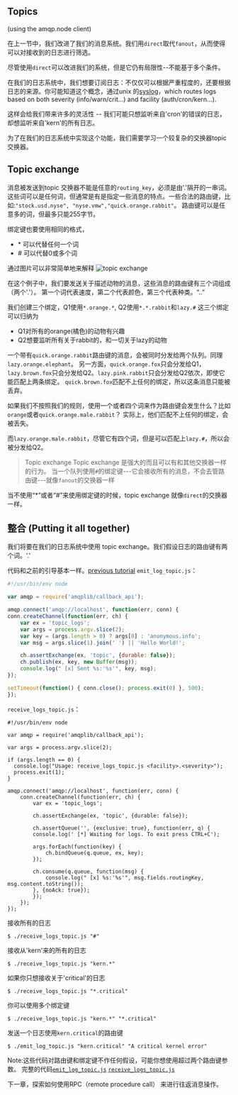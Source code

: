 ## Topics

(using the amqp.node client)

在上一节中，我们改进了我们的消息系统。我们用`direct`取代`fanout`，从而使得可以对接收到的日志进行筛选。

尽管使用`direct`可以改进我们的系统，但是它仍有局限性--不能基于多个条件。

在我们的日志系统中，我们想要订阅日志：不仅仅可以根据严重程度的，还要根据日志的来源。你可能知道这个概念，通过unix 的[syslog](http://en.wikipedia.org/wiki/Syslog)，which routes logs based on both severity (info/warn/crit...) and facility (auth/cron/kern...).

这样会给我们带来许多的灵活性 -- 我们可能只想监听来自'cron'的错误的日志，却想监听来自'kern'的所有日志。

为了在我们的日志系统中实现这个功能，我们需要学习一个较复杂的交换器topic交换器。

## Topic exchange
消息被发送到topic 交换器不能是任意的`routing_key`，必须是由'.'隔开的一串词。这些词可以是任何词，但通常是有是指定一些消息的特点。一些合法的路由键，比如:`"stock.usd.nyse", "nyse.vmw","quick.orange.rabbit"`。
路由键可以是任意多的词，但最多只能255字节。

绑定键也要使用相同的格式，

- \* 可以代替任何一个词
- \# 可以代替0或多个词

通过图片可以非常简单地来解释
![topic exchange](https://www.rabbitmq.com/img/tutorials/python-five.png)

在这个例子中，我们要发送关于描述动物的消息，这些消息的路由键有三个词组成（两个'.'）。
第一个词代表速度，第二个代表颜色，第三个代表种类。“<speed>.<colour>.<species>”

我们创建三个绑定，Q1使用`*.orange.*`, Q2使用`*.*.rabbit`和`lazy.#`
这三个绑定可以归纳为
- Q1对所有的orange(橘色)的动物有兴趣
- Q2想要监听所有关于rabbit的，和一切关于lazy的动物

一个带有`quick.orange.rabbit`路由键的消息，会被同时分发给两个队列。同理`lazy.orange.elephant`。
另一方面，`quick.orange.fox`只会分发给Q1，`lazy.brown.fox`只会分发给Q2。`lazy.pink.rabbit`只会分发给Q2依次，即使它能匹配上两条绑定。
`quick.brown.fox`匹配不上任何的绑定，所以这条消息只能被丢弃。

如果我们不按照我们的规则，使用一个或者四个词来作为路由键会发生什么？比如`orange`或者`quick.orange.male.rabbit`？ 实际上，他们匹配不上任何的绑定，会被丢失。

而`lazy.orange.male.rabbit`，尽管它有四个词，但是可以匹配上`lazy.#`，所以会被分发给Q2。

> Topic exchange
Topic exchange 是强大的而且可以有和其他交换器一样的行为。
当一个队列使用`#`的绑定键---它会接收所有的消息，不会去管路由键---就像`fanout`的交换器一样

当不使用“*”或者“#”来使用绑定键的时候，topic exchange 就像`direct`的交换器一样。

## 整合 (Putting it all together)
我们将要在我们的日志系统中使用 topic exchange。我们假设日志的路由键有两个词。'<facility>.<severity>'

代码和之前的引导基本一样。[previous tutorial](https://www.rabbitmq.com/tutorials/tutorial-four-javascript.html)
`emit_log_topic.js`：

```javascript
#!/usr/bin/env node

var amqp = require('amqplib/callback_api');

amqp.connect('amqp://localhost', function(err, conn) {
conn.createChannel(function(err, ch) {
    var ex = 'topic_logs';
    var args = process.argv.slice(2);
    var key = (args.length > 0) ? args[0] : 'anonymous.info';
    var msg = args.slice(1).join(' ') || 'Hello World!';

    ch.assertExchange(ex, 'topic', {durable: false});
    ch.publish(ex, key, new Buffer(msg));
    console.log(" [x] Sent %s:'%s'", key, msg);
});

setTimeout(function() { conn.close(); process.exit(0) }, 500);
});
```

`receive_logs_topic.js`：
```
#!/usr/bin/env node

var amqp = require('amqplib/callback_api');

var args = process.argv.slice(2);

if (args.length == 0) {
  console.log("Usage: receive_logs_topic.js <facility>.<severity>");
  process.exit(1);
}

amqp.connect('amqp://localhost', function(err, conn) {
    conn.createChannel(function(err, ch) {
        var ex = 'topic_logs';

        ch.assertExchange(ex, 'topic', {durable: false});

        ch.assertQueue('', {exclusive: true}, function(err, q) {
        console.log(' [*] Waiting for logs. To exit press CTRL+C');

        args.forEach(function(key) {
            ch.bindQueue(q.queue, ex, key);
        });

        ch.consume(q.queue, function(msg) {
            console.log(" [x] %s:'%s'", msg.fields.routingKey, msg.content.toString());
        }, {noAck: true});
        });
    });
});
```
接收所有的日志

`$ ./receive_logs_topic.js "#"`

接收从'kern'来的所有的日志

`$ ./receive_logs_topic.js "kern.*"`

如果你只想接收关于'critical'的日志

`$ ./receive_logs_topic.js "*.critical"`

你可以使用多个绑定键

`$ ./receive_logs_topic.js "kern.*" "*.critical"`

发送一个日志使用`kern.critical`的路由键

`$ ./emit_log_topic.js "kern.critical" "A critical kernel error"`


Note:这些代码对路由键和绑定键不作任何假设，可能你想使用超过两个路由键参数。
完整的代码[`emit_log_topic.js`](https://github.com/rabbitmq/rabbitmq-tutorials/blob/master/javascript-nodejs/src/emit_log_topic.js) [`receive_logs_topic.js`](https://github.com/rabbitmq/rabbitmq-tutorials/blob/master/javascript-nodejs/src/receive_logs_topic.js)

下一章，探索如何使用RPC（remote procedure call） 来进行往返消息操作。

